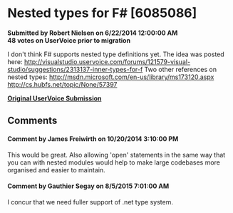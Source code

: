 # Nested types for F# [6085086] #

**Submitted by Robert Nielsen on 6/22/2014 12:00:00 AM**  
**48 votes on UserVoice prior to migration**  

I don't think F# supports nested type definitions yet.
The idea was posted here:
http://visualstudio.uservoice.com/forums/121579-visual-studio/suggestions/2313137-inner-types-for-f
Two other references on nested types:
http://msdn.microsoft.com/en-us/library/ms173120.aspx
http://cs.hubfs.net/topic/None/57397



**[Original UserVoice Submission](https://fslang.uservoice.com/forums/245727-f-language/suggestions/6085086)**


## Comments ##


#### Comment by James Freiwirth on 10/20/2014 3:10:00 PM ####
This would be great. Also allowing 'open' statements in the same way that you can with nested modules would help to make large codebases more organised and easier to maintain.


#### Comment by Gauthier Segay on 8/5/2015 7:01:00 AM ####
I concur that we need fuller support of .net type system.

